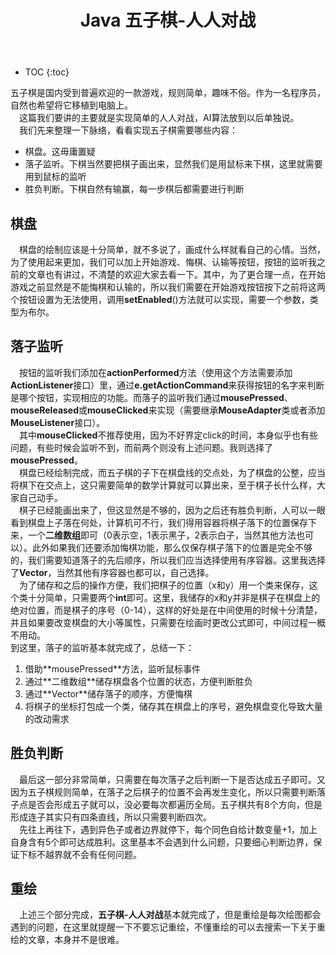 ﻿---
layout: post
title: Java 五子棋-人人对战
tags: Java
categories: tech-Java
---


* TOC 
{:toc}

五子棋是国内受到普遍欢迎的一款游戏，规则简单，趣味不俗。作为一名程序员，自然也希望将它移植到电脑上。<br/>
&emsp;这篇我们要讲的主要就是实现简单的人人对战，AI算法放到以后单独说。<br/>
&emsp;我们先来整理一下脉络，看看实现五子棋需要哪些内容：<br/>
<ul>
<li>棋盘。这毋庸置疑</li>
<li>落子监听。下棋当然要把棋子画出来，显然我们是用鼠标来下棋，这里就需要用到鼠标的监听</li>
<li>胜负判断。下棋自然有输赢，每一步棋后都需要进行判断</li>
</ul>

## 棋盘
&emsp;棋盘的绘制应该是十分简单，就不多说了，画成什么样就看自己的心情。当然，为了使用起来更加，我们可以加上开始游戏、悔棋、认输等按钮，按钮的监听我之前的文章也有讲过，不清楚的欢迎大家去看一下。其中，为了更合理一点，在开始游戏之前显然是不能悔棋和认输的，所以我们需要在开始游戏按钮按下之前将这两个按钮设置为无法使用，调用**setEnabled**()方法就可以实现，需要一个参数，类型为布尔。<br/>

## 落子监听
&emsp;按钮的监听我们添加在**actionPerformed**方法（使用这个方法需要添加**ActionListener**接口）里，通过**e.getActionCommand**来获得按钮的名字来判断是哪个按钮，实现相应的功能。而落子的监听我们通过**mousePressed**、**mouseReleased**或**mouseClicked**来实现（需要继承**MouseAdapter**类或者添加**MouseListener**接口）。<br/>
&emsp;其中**mouseClicked**不推荐使用，因为不好界定click的时间，本身似乎也有些问题，有些时候会监听不到，而前两个则没有上述问题。我则选择了**mousePressed**。<br/>
&emsp;棋盘已经绘制完成，而五子棋的子下在棋盘线的交点处，为了棋盘的公整，应当将棋下在交点上，这只需要简单的数学计算就可以算出来，至于棋子长什么样，大家自己动手。<br/>
&emsp;棋子已经能画出来了，但这显然是不够的，因为之后还有胜负判断，人可以一眼看到棋盘上子落在何处，计算机可不行，我们得用容器将棋子落下的位置保存下来，一个**二维数组**即可（0表示空，1表示黑子，2表示白子，当然其他方法也可以）。此外如果我们还要添加悔棋功能，那么仅保存棋子落下的位置是完全不够的，我们需要知道落子的先后顺序，所以我们应当选择使用有序容器。这里我选择了**Vector**，当然其他有序容器也都可以，自己选择。<br/>
&emsp;为了储存和之后的操作方便，我们把棋子的位置（x和y）用一个类来保存，这个类十分简单，只需要两个**int**即可。这里，我储存的x和y并非是棋子在棋盘上的绝对位置，而是棋子的序号（0-14），这样的好处是在中间使用的时候十分清楚，并且如果要改变棋盘的大小等属性，只需要在绘画时更改公式即可，中间过程一概不用动。<br/>
到这里，落子的监听基本就完成了，总结一下：<br/>
<ol>
<li>借助**mousePressed**方法，监听鼠标事件</li>
<li>通过**二维数组**储存棋盘各个位置的状态，方便判断胜负</li>
<li>通过**Vector**储存落子的顺序，方便悔棋</li>
<li>将棋子的坐标打包成一个类，储存其在棋盘上的序号，避免棋盘变化导致大量的改动需求</li>
</ol>

## 胜负判断
&emsp;最后这一部分非常简单，只需要在每次落子之后判断一下是否达成五子即可。又因为五子棋规则简单，在落子之后棋子的位置不会再发生变化，所以只需要判断落子点是否会形成五子就可以，没必要每次都遍历全局。五子棋共有8个方向，但是形成连子其实只有四条直线，所以只需要判断四次。<br/>
&emsp;先往上再往下，遇到异色子或者边界就停下，每个同色自给计数变量+1，加上自身含有5个即可达成胜利。这里基本不会遇到什么问题，只要细心判断边界，保证下标不越界就不会有任何问题。<br/>

## 重绘
&emsp;上述三个部分完成，**五子棋-人人对战**基本就完成了，但是重绘是每次绘图都会遇到的问题，在这里就提醒一下不要忘记重绘，不懂重绘的可以去搜索一下关于重绘的文章，本身并不是很难。<br/>